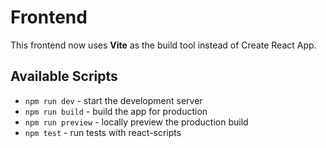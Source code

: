 # Frontend

This frontend now uses **Vite** as the build tool instead of Create React App.

## Available Scripts

- `npm run dev` - start the development server
- `npm run build` - build the app for production
- `npm run preview` - locally preview the production build
- `npm test` - run tests with react-scripts
